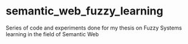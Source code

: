 # semantic_web_fuzzy_learning

Series of code and experiments done for my thesis on Fuzzy Systems learning in the field of Semantic Web
